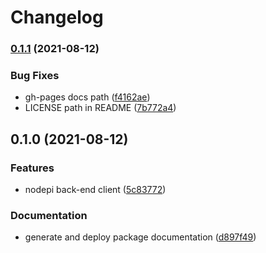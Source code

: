 # Changelog

### [0.1.1](https://www.github.com/PiNetwork-js/nodepi/compare/v0.1.0...v0.1.1) (2021-08-12)


### Bug Fixes

* gh-pages docs path ([f4162ae](https://www.github.com/PiNetwork-js/nodepi/commit/f4162aea87e043c7071f58a0482a2bc05c3d067a))
* LICENSE path in README ([7b772a4](https://www.github.com/PiNetwork-js/nodepi/commit/7b772a49ade987241591b571455ad1edb60071e9))

## 0.1.0 (2021-08-12)


### Features

* nodepi back-end client ([5c83772](https://www.github.com/PiNetwork-js/nodepi/commit/5c837728002e20b6f36ec1a7549bd76ea1ea243d))


### Documentation

* generate and deploy package documentation ([d897f49](https://www.github.com/PiNetwork-js/nodepi/commit/d897f49adeed8fb7af3a16a6ed087aa1957eb791))
